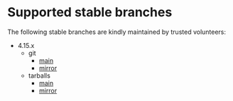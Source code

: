 # Supported stable branches

The following stable branches are kindly maintained by trusted volunteers:

-  4.15.x
   -  git
      -  [main](https://www.alejandro-colomar.es/src/alx/shadow/stable/shadow.git/log/?h=4.15.x)
      -  [mirror](https://github.com/shadow-maint/shadow/tree/4.15.x)
   -  tarballs
      -  [main](https://www.alejandro-colomar.es/share/dist/shadow/4/4.15/)
      -  [mirror](https://github.com/shadow-maint/shadow/releases/)
